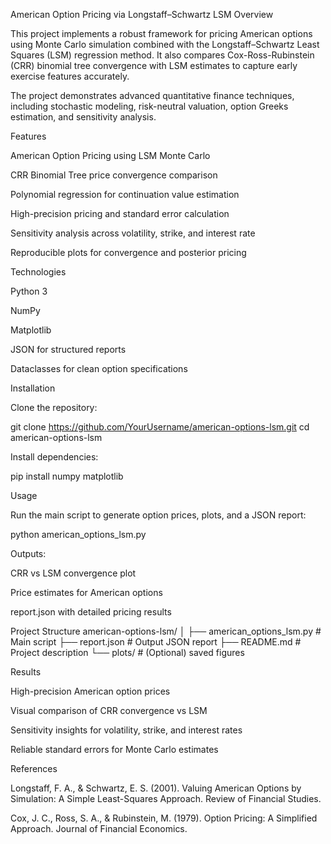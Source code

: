 American Option Pricing via Longstaff–Schwartz LSM
Overview

This project implements a robust framework for pricing American options using Monte Carlo simulation combined with the Longstaff–Schwartz Least Squares (LSM) regression method. It also compares Cox-Ross-Rubinstein (CRR) binomial tree convergence with LSM estimates to capture early exercise features accurately.

The project demonstrates advanced quantitative finance techniques, including stochastic modeling, risk-neutral valuation, option Greeks estimation, and sensitivity analysis.

Features

American Option Pricing using LSM Monte Carlo

CRR Binomial Tree price convergence comparison

Polynomial regression for continuation value estimation

High-precision pricing and standard error calculation

Sensitivity analysis across volatility, strike, and interest rate

Reproducible plots for convergence and posterior pricing

Technologies

Python 3

NumPy

Matplotlib

JSON for structured reports

Dataclasses for clean option specifications

Installation

Clone the repository:

git clone https://github.com/YourUsername/american-options-lsm.git
cd american-options-lsm


Install dependencies:

pip install numpy matplotlib

Usage

Run the main script to generate option prices, plots, and a JSON report:

python american_options_lsm.py


Outputs:

CRR vs LSM convergence plot

Price estimates for American options

report.json with detailed pricing results

Project Structure
american-options-lsm/
│
├── american_options_lsm.py   # Main script
├── report.json               # Output JSON report
├── README.md                 # Project description
└── plots/                    # (Optional) saved figures

Results

High-precision American option prices

Visual comparison of CRR convergence vs LSM

Sensitivity insights for volatility, strike, and interest rates

Reliable standard errors for Monte Carlo estimates

References

Longstaff, F. A., & Schwartz, E. S. (2001). Valuing American Options by Simulation: A Simple Least-Squares Approach. Review of Financial Studies.

Cox, J. C., Ross, S. A., & Rubinstein, M. (1979). Option Pricing: A Simplified Approach. Journal of Financial Economics.
